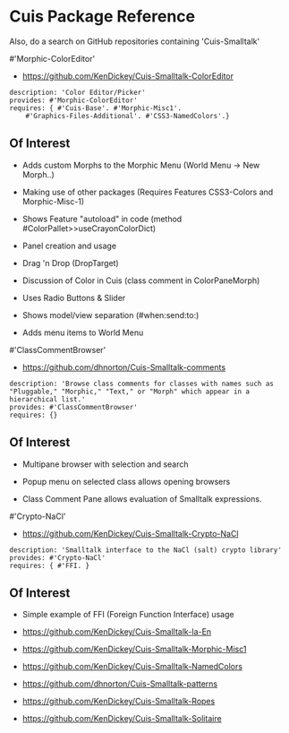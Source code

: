 # Cuis Package Reference

Also, do a search on GitHub repositories containing 'Cuis-Smalltalk'

#'Morphic-ColorEditor'

- https://github.com/KenDickey/Cuis-Smalltalk-ColorEditor
````Smalltalk
description: 'Color Editor/Picker'
provides: #'Morphic-ColorEditor'
requires: { #'Cuis-Base'. #'Morphic-Misc1'. 
	#'Graphics-Files-Additional'. #'CSS3-NamedColors'.}
````
## Of Interest
- Adds custom Morphs to the Morphic Menu (World Menu -> New Morph..)

- Making use of other packages (Requires Features CSS3-Colors and Morphic-Misc-1)

- Shows Feature "autoload" in code (method #ColorPallet>>useCrayonColorDict)

- Panel creation and usage

- Drag 'n Drop (DropTarget)

- Discussion of Color in Cuis (class comment in ColorPaneMorph)

- Uses Radio Buttons & Slider

- Shows model/view separation (#when:send:to:)

- Adds menu items to World Menu 


#'ClassCommentBrowser'

- https://github.com/dhnorton/Cuis-Smalltalk-comments
````Smalltalk
description: 'Browse class comments for classes with names such as "Pluggable," "Morphic," "Text," or "Morph" which appear in a hierarchical list.'
provides: #'ClassCommentBrowser'
requires: {}
````
## Of Interest
- Multipane browser with selection and search

- Popup menu on selected class allows opening browsers

- Class Comment Pane allows evaluation of Smalltalk expressions.


#'Crypto-NaCl'

- https://github.com/KenDickey/Cuis-Smalltalk-Crypto-NaCl
````Smalltalk
description: 'Smalltalk interface to the NaCl (salt) crypto library'
provides: #'Crypto-NaCl'
requires: { #'FFI. }
````
## Of Interest
- Simple example of FFI (Foreign Function Interface) usage

- https://github.com/KenDickey/Cuis-Smalltalk-Ia-En
- https://github.com/KenDickey/Cuis-Smalltalk-Morphic-Misc1
- https://github.com/KenDickey/Cuis-Smalltalk-NamedColors
- https://github.com/dhnorton/Cuis-Smalltalk-patterns
- https://github.com/KenDickey/Cuis-Smalltalk-Ropes
- https://github.com/KenDickey/Cuis-Smalltalk-Solitaire
